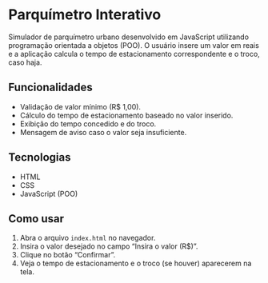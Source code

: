 # Parquímetro Interativo

Simulador de parquímetro urbano desenvolvido em JavaScript utilizando programação orientada a objetos (POO). O usuário insere um valor em reais e a aplicação calcula o tempo de estacionamento correspondente e o troco, caso haja.

## Funcionalidades

- Validação de valor mínimo (R$ 1,00).
- Cálculo do tempo de estacionamento baseado no valor inserido.
- Exibição do tempo concedido e do troco.
- Mensagem de aviso caso o valor seja insuficiente.

## Tecnologias

- HTML
- CSS
- JavaScript (POO)

## Como usar

1. Abra o arquivo `index.html` no navegador.
2. Insira o valor desejado no campo “Insira o valor (R$)”.
3. Clique no botão “Confirmar”.
4. Veja o tempo de estacionamento e o troco (se houver) aparecerem na tela.

